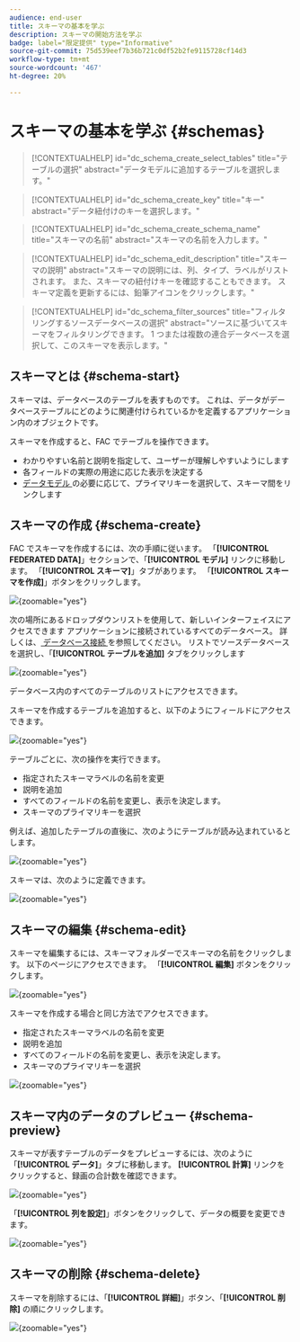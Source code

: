 ```yaml
---
audience: end-user
title: スキーマの基本を学ぶ
description: スキーマの開始方法を学ぶ
badge: label="限定提供" type="Informative"
source-git-commit: 75d539eef7b36b721c0df52b2fe9115728cf14d3
workflow-type: tm+mt
source-wordcount: '467'
ht-degree: 20%

---
```


# スキーマの基本を学ぶ {#schemas}


>[!CONTEXTUALHELP]
>id="dc_schema_create_select_tables"
>title="テーブルの選択"
>abstract="データモデルに追加するテーブルを選択します。"

>[!CONTEXTUALHELP]
>id="dc_schema_create_key"
>title="キー"
>abstract="データ紐付けのキーを選択します。"

>[!CONTEXTUALHELP]
>id="dc_schema_create_schema_name"
>title="スキーマの名前"
>abstract="スキーマの名前を入力します。"


>[!CONTEXTUALHELP]
>id="dc_schema_edit_description"
>title="スキーマの説明"
>abstract="スキーマの説明には、列、タイプ、ラベルがリストされます。 また、スキーマの紐付けキーを確認することもできます。 スキーマ定義を更新するには、鉛筆アイコンをクリックします。"

>[!CONTEXTUALHELP]
>id="dc_schema_filter_sources"
>title="フィルタリングするソースデータベースの選択"
>abstract="ソースに基づいてスキーマをフィルタリングできます。 1 つまたは複数の連合データベースを選択して、このスキーマを表示します。"


## スキーマとは {#schema-start}

スキーマは、データベースのテーブルを表すものです。 これは、データがデータベーステーブルにどのように関連付けられているかを定義するアプリケーション内のオブジェクトです。

スキーマを作成すると、FAC でテーブルを操作できます。
- わかりやすい名前と説明を指定して、ユーザーが理解しやすいようにします
- 各フィールドの実際の用途に応じた表示を決定する
- [ データモデル ](../data-management/gs-models.md#data-model-start) の必要に応じて、プライマリキーを選択して、スキーマ間をリンクします

## スキーマの作成 {#schema-create}

FAC でスキーマを作成するには、次の手順に従います。
「**[!UICONTROL FEDERATED DATA]**」セクションで、「**[!UICONTROL モデル]** リンクに移動します。 「**[!UICONTROL スキーマ]**」タブがあります。
「**[!UICONTROL スキーマを作成]**」ボタンをクリックします。

![](assets/schema_create.png){zoomable="yes"}

次の場所にあるドロップダウンリストを使用して、新しいインターフェイスにアクセスできます
アプリケーションに接続されているすべてのデータベース。 詳しくは、[ データベース接続 ](../connections/connections.md#connections-fdb) を参照してください。
リストでソースデータベースを選択し、「**[!UICONTROL テーブルを追加]** タブをクリックします

![](assets/schema_tables.png){zoomable="yes"}

データベース内のすべてのテーブルのリストにアクセスできます。

スキーマを作成するテーブルを追加すると、以下のようにフィールドにアクセスできます。

![](assets/schema_fields.png){zoomable="yes"}

テーブルごとに、次の操作を実行できます。
- 指定されたスキーマラベルの名前を変更
- 説明を追加
- すべてのフィールドの名前を変更し、表示を決定します。
- スキーマのプライマリキーを選択

例えば、追加したテーブルの直後に、次のようにテーブルが読み込まれているとします。

![](assets/schema_lumaorder.png){zoomable="yes"}

スキーマは、次のように定義できます。

![](assets/schema_lumaorders.png){zoomable="yes"}

## スキーマの編集 {#schema-edit}

スキーマを編集するには、スキーマフォルダーでスキーマの名前をクリックします。 以下のページにアクセスできます。
「**[!UICONTROL 編集]** ボタンをクリックします。

![](assets/schema_edit.png){zoomable="yes"}

スキーマを作成する場合と同じ方法でアクセスできます。
- 指定されたスキーマラベルの名前を変更
- 説明を追加
- すべてのフィールドの名前を変更し、表示を決定します。
- スキーマのプライマリキーを選択

![](assets/schema_edit_orders.png){zoomable="yes"}

## スキーマ内のデータのプレビュー {#schema-preview}

スキーマが表すテーブルのデータをプレビューするには、次のように「**[!UICONTROL データ]**」タブに移動します。
**[!UICONTROL 計算]** リンクをクリックすると、録画の合計数を確認できます。

![](assets/schema_data.png){zoomable="yes"}

「**[!UICONTROL 列を設定]**」ボタンをクリックして、データの概要を変更できます。

![](assets/schema_columns.png){zoomable="yes"}

## スキーマの削除 {#schema-delete}

スキーマを削除するには、「**[!UICONTROL 詳細]**」ボタン、「**[!UICONTROL 削除]** の順にクリックします。

![](assets/schema_delete.png){zoomable="yes"}